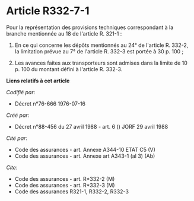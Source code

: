 # Article R332-7-1

Pour la représentation des provisions techniques correspondant à la branche mentionnée au 18 de l'article R. 321-1 :

1. En ce qui concerne les dépôts mentionnés au 24° de l'article R. 332-2, la limitation prévue au 7° de l'article R. 332-3
est portée à 30 p. 100 ;

2. Les avances faites aux transporteurs sont admises dans la limite de 10 p. 100 du montant défini à l'article R. 332-3.

**Liens relatifs à cet article**

_Codifié par_:

  - Décret n°76-666 1976-07-16

_Créé par_:

  - Décret n°88-456 du 27 avril 1988 - art. 6 () JORF 29 avril 1988

_Cité par_:

  - Code des assurances - art. Annexe A344-10 ETAT C5 (V)
  - Code des assurances - art. Annexe art A343-1 (al 3) (Ab)

_Cite_:

  - Code des assurances - art. R*332-2 (M)
  - Code des assurances - art. R*332-3 (M)
  - Code des assurances R321-1, R332-2, R332-3
